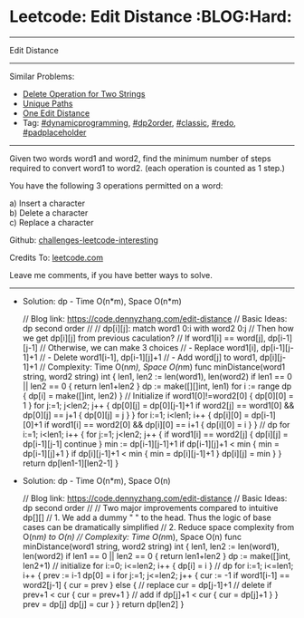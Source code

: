 # Leetcode: Edit Distance     :BLOG:Hard:


---

Edit Distance  

---

Similar Problems:  
-   [Delete Operation for Two Strings](https://code.dennyzhang.com/delete-operation-for-two-strings)
-   [Unique Paths](https://code.dennyzhang.com/unique-paths)
-   [One Edit Distance](https://code.dennyzhang.com/one-edit-distance)
-   Tag: [#dynamicprogramming](https://code.dennyzhang.com/tag/dynamicprogramming), [#dp2order](https://code.dennyzhang.com/tag/dp2order), [#classic](https://code.dennyzhang.com/tag/classic), [#redo](https://code.dennyzhang.com/tag/redo), [#padplaceholder](https://code.dennyzhang.com/tag/padplaceholder)

---

Given two words word1 and word2, find the minimum number of steps required to convert word1 to word2. (each operation is counted as 1 step.)  

You have the following 3 operations permitted on a word:  

a) Insert a character  
b) Delete a character  
c) Replace a character  

Github: [challenges-leetcode-interesting](https://github.com/DennyZhang/challenges-leetcode-interesting/tree/master/edit-distance)  

Credits To: [leetcode.com](https://leetcode.com/problems/edit-distance/description/)  

Leave me comments, if you have better ways to solve.  

---

-   Solution: dp - Time O(n\*m), Space O(n\*m)

    // Blog link: https://code.dennyzhang.com/edit-distance
    // Basic Ideas: dp second order
    //
    // dp[i][j]: match word1 0:i with word2 0:j
    // Then how we get dp[i][j] from previous caculation?
    //     If word1[i] == word[j], dp[i-1][j-1]
    //     Otherwise, we can make 3 choices
    //       - Replace word1[i], dp[i-1][j-1]+1
    //       - Delete word1[i-1], dp[i-1][j]+1
    //       - Add word[j] to word1, dp[i][j-1]+1
    // Complexity: Time O(n*m), Space O(n*m)
    func minDistance(word1 string, word2 string) int {
        len1, len2 := len(word1), len(word2)
        if len1 == 0 || len2 == 0 { return len1+len2 }
        dp := make([][]int, len1)
        for i := range dp { dp[i] = make([]int, len2) }
        // Initialize
        if word1[0]!=word2[0] { dp[0][0] = 1 }
        for j:=1; j<len2; j++ {
            dp[0][j] = dp[0][j-1]+1
            if word2[j] == word1[0] && dp[0][j] == j+1 {
                dp[0][j] = j
            }
        }
        for i:=1; i<len1; i++ {
            dp[i][0] = dp[i-1][0]+1
            if word1[i] == word2[0] && dp[i][0] == i+1 {
                dp[i][0] = i
            }
        }
        // dp
        for i:=1; i<len1; i++ {
            for j:=1; j<len2; j++ {
                if word1[i] == word2[j] {
                    dp[i][j] = dp[i-1][j-1]
                    continue
                }
                min := dp[i-1][j-1]+1
                if dp[i-1][j]+1 < min { min = dp[i-1][j]+1 }
                if dp[i][j-1]+1 < min { min = dp[i][j-1]+1 }
                dp[i][j] = min
            }
        }
        return dp[len1-1][len2-1]
    }

-   Solution: dp - Time O(n\*m), Space O(n)

    // Blog link: https://code.dennyzhang.com/edit-distance
    // Basic Ideas: dp second order
    //
    // Two major improvements compared to intuitive dp[][]
    // 1. We add a dummy " " to the head. Thus the logic of base cases can be dramatically simplified
    // 2. Reduce space complexity from O(n*m) to O(n)
    // Complexity: Time O(n*m), Space O(n)
    func minDistance(word1 string, word2 string) int {
        len1, len2 := len(word1), len(word2)
        if len1 == 0 || len2 == 0 { return len1+len2 }
        dp := make([]int, len2+1)
        // initialize
        for i:=0; i<=len2; i++ { dp[i] = i }
        // dp
        for i:=1; i<=len1; i++ {
            prev := i-1
            dp[0] = i
            for j:=1; j<=len2; j++ {
                cur := -1
                if word1[i-1] == word2[j-1] {
                    cur = prev
                } else {
                    // replace
                    cur = dp[j-1]+1
                    // delete
                    if prev+1 < cur { cur = prev+1 }
                    // add
                    if dp[j]+1 < cur { cur = dp[j]+1 }
                }
                prev = dp[j]
                dp[j] = cur
            }
        }
        return dp[len2]
    }